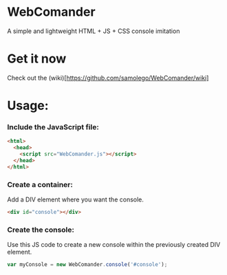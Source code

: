 # WebComander
A simple and lightweight HTML + JS + CSS console imitation

# Get it now
Check out the (wiki)[https://github.com/samolego/WebComander/wiki]

# Usage:

### Include the JavaScript file:
```html
<html>
  <head>
    <script src="WebComander.js"></script>
  </head>
</html>
```
### Create a container:
Add a DIV element where you want the console.
```html
<div id="console"></div>
```

### Create the console:
Use this JS code to create a new console within the previously created DIV element.
```js
var myConsole = new WebComander.console('#console');
```
